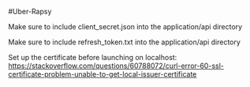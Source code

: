 #Uber-Rapsy

Make sure to include client_secret.json into the application/api directory

Make sure to include refresh_token.txt into the application/api directory

Set up the certificate before launching on localhost: https://stackoverflow.com/questions/60788072/curl-error-60-ssl-certificate-problem-unable-to-get-local-issuer-certificate

